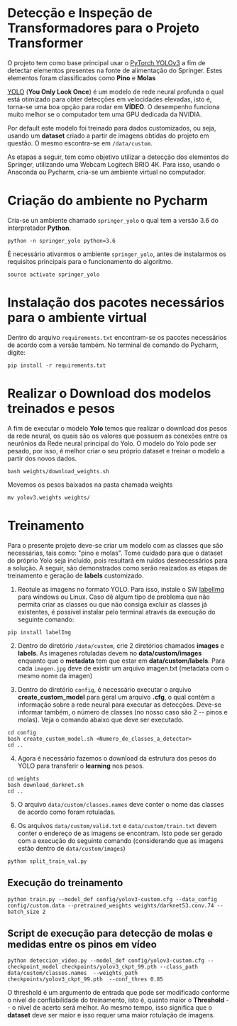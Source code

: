 # Detecção e Inspeção de Transformadores para o Projeto Transformer
O projeto tem como base principal usar o [PyTorch YOLOv3](https://github.com/eriklindernoren/PyTorch-YOLOv3) a fim de detectar elementos presentes na fonte de alimentação do Springer. Estes elementos foram classificados como **Pino** e **Molas**

[YOLO](https://pjreddie.com/darknet/yolo/) (**You Only Look Once**) é um modelo de rede neural profunda o qual está otimizado para obter detecções em velocidades elevadas, isto é, torna-se uma boa opção para rodar em **VÍDEO**. O desempenho funciona muito melhor se o computador tem uma GPU dedicada da NVIDIA.

Por default este modelo foi treinado para dados customizados, ou seja, usando um **dataset** criado a partir de imagens obtidas do projeto em questão. O mesmo escontra-se em ```/data/custom```.

As etapas a seguir, tem como objetivo utilizar a detecção dos elementos do Springer, utilizando uma Webcam Logitech BRIO 4K. Para isso, usando o Anaconda ou Pycharm, cria-se um ambiente virtual no computador.

# Criação do ambiente no Pycharm
Cria-se un ambiente chamado ```springer_yolo``` o qual tem a versão 3.6 do interpretador **Python**.
``` 
python -n springer_yolo python=3.6
```

É necessário ativarmos o ambiente ```springer_yolo```, antes de instalarmos os requisitos principais para o funcionamento do algoritmo.
```
source activate springer_yolo
```

# Instalação dos pacotes necessários para o ambiente virtual
Dentro do arquivo ```requirements.txt``` encontram-se os pacotes necessários de acordo com a versão também. No terminal de comando do Pycharm, digite:
```
pip install -r requirements.txt
```

# Realizar o Download dos modelos treinados e pesos 
A fim de executar o modelo **Yolo** temos que realizar o download dos pesos da rede neural, os quais são os valores que possuem as conexões entre os neurônios da Rede neural principal do Yolo.  O modelo do Yolo pode ser pesado, por isso, é melhor criar o seu próprio dataset e treinar o modelo a partir dos novos dados.

```
bash weights/download_weights.sh
```

Movemos os pesos baixados na pasta chamada weights
```
mv yolov3.weights weights/
```

<!-- # Executar o detector de objetos em vídeo
Para a aplicação do Projeto Springer, podemos executar o script ```deteccao_video.py``` e dessa forma abrir a câmera de vídeo (webcam). Em ambientes linux, verifique em qual **device** a sua câmera está sendo reconhecida. Para isso, utilize o comando no terminal ```ls /dev/video*```.
```
python deteccao_video.py
```

# Notificações
Caso seja necessário rodar o script com algum vídeo do processo treinado sendo executado, digite o seguinte comando no terminal.

```
python deteccao_video.py --webcam 0 --diretorio_do_video <nome_do_arquivo.mp4>
``` -->
# Treinamento

Para o presente projeto deve-se criar um modelo com as classes que são necessárias, tais como: "pino e molas". Tome cuidado para que o dataset do próprio Yolo seja incluído, pois resultará em ruídos desnecessários para a solução. A seguir, são demonstrados como serão reaizados as etapas de treinamento e geração de **labels** customizado.

1. Reotule as imagens no formato YOLO. Para isso, instale o SW [labelImg](https://github.com/tzutalin/labelImg) para windows ou Linux. Caso dê algum tipo de problema que não permita criar as classes ou que não consiga excluir as classes já existentes, é possível instalar pelo terminal através da execução do seguinte comando:
```
pip install labelImg
```
2. Dentro do diretório ```/data/custom```, crie 2 diretórios chamados **images** e **labels**. As imagenes rotuladas devem no **data/custom/images** enquanto que o **metadata** tem que estar em **data/custom/labels**.
Para cada ```imagen.jpg``` deve de existir um arquivo imagen.txt (metadata com o mesmo nome da imagen)

3. Dentro do diretório ```config```, é necessário executar o arquivo **create_custom_model** para geral um arquivo **.cfg**, o qual contém a informação sobre a rede neural para executar as detecções. Deve-se informar também, o número de classes (no nosso caso são 2 -- pinos e molas). Veja o comando abaixo que deve ser executado.
```
cd config
bash create_custom_model.sh <Numero_de_classes_a_detectar>
cd ..
```

4. Agora é necessário fazemos o download da estrutura dos pesos do YOLO para transferir o **learning** nos pesos.

```
cd weights
bash download_darknet.sh
cd ..
```

5. O arquivo ```data/custom/classes.names``` deve conter o nome das classes de acordo como foram rotuladas.

6. Os arquivos ```data/custom/valid.txt``` e ```data/custom/train.txt``` devem conter o endereço de as imagens se encontram. Isto pode ser gerado com a execução do seguinte comando (considerando que as imagens estão dentro de ```data/custom/images```)
```
python split_train_val.py
```

## Execução do treinamento

 ```
 python train.py --model_def config/yolov3-custom.cfg --data_config config/custom.data --pretrained_weights weights/darknet53.conv.74 --batch_size 2
 ```

## Script de execução para detecção de molas e medidas entre os pinos em vídeo
```
python deteccion_video.py --model_def config/yolov3-custom.cfg --checkpoint_model checkpoints/yolov3_ckpt_99.pth --class_path data/custom/classes.names  --weights_path checkpoints/yolov3_ckpt_99.pth  --conf_thres 0.85
```

O threshold é um argumento de entrada que pode ser modificado conforme o nível de confiabilidade do treinamento, isto é, quanto maior o **Threshold** -- o nível de acerto será melhor. Ao mesmo tempo, isso significa que o **dataset** deve ser maior e isso requer uma maior rotulação de imagens.

